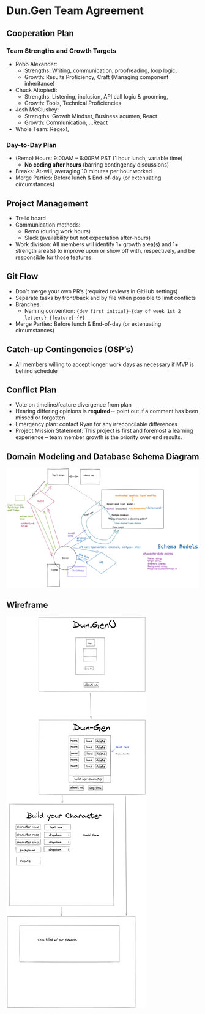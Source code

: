 # Dun.Gen Team Agreement

## Cooperation Plan

### Team Strengths and Growth Targets

* Robb Alexander:
  * Strengths: Writing, communication, proofreading, loop logic,
  * Growth: Results Proficiency, Craft (Managing component inheritance)
* Chuck Altopiedi:
  * Strengths: Listening, inclusion, API call logic & grooming,
  * Growth: Tools, Technical Proficiencies
* Josh McCluskey:
  * Strengths: Growth Mindset, Business acumen, React
  * Growth: Communication, ...React
* Whole Team: Regex!,

### Day-to-Day Plan

* (Remo) Hours: 9:00AM – 6:00PM PST (1 hour lunch, variable time)
  * **No coding after hours** (barring contingency discussions)
* Breaks: At-will, averaging 10 minutes per hour worked
* Merge Parties: Before lunch & End-of-day (or extenuating circumstances)

## Project Management

* Trello board
* Communication methods:
  * Remo (during work hours)
  * Slack (availability but not expectation after-hours)
* Work division: All members will identify 1+ growth area(s) and 1+ strength area(s) to improve upon or show off with, respectively, and be responsible for those features.

## Git Flow

* Don’t merge your own PR’s (required reviews in GitHub settings)
* Separate tasks by front/back and by file when possible to limit conflicts
* Branches:
  * Naming convention: `{dev first initial}-{day of week 1st 2 letters}-{feature}-{#}`
* Merge Parties: Before lunch & End-of-day (or extenuating circumstances)

## Catch-up Contingencies (OSP’s)

* All members willing to accept longer work days as necessary if MVP is behind schedule

## Conflict Plan

* Vote on timeline/feature divergence from plan
* Hearing differing opinions is **required**-- point out if a comment has been missed or forgotten
* Emergency plan: contact Ryan for any irreconcilable differences
* Project Mission Statement: This project is first and foremost a learning experience – team member growth is the priority over end results.

## Domain Modeling and Database Schema Diagram

![Domain Modeling and Schema Diagram](/src/img/dom-data-schema-two.png)

## Wireframe

![Wireframe Design](/src/img/wireframe.png)
